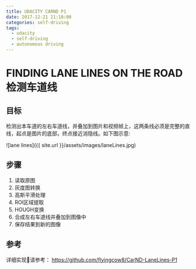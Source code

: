 ```yaml
---
title: UDACITY CARND P1
date: 2017-12-21 21:10:00
categories: self-driving
tags:
  - udacity
  - self-driving
  - autonomous driving
---
```

# FINDING LANE LINES ON THE ROAD 检测车道线
## 目标
检测出本车道的左右车道线，并叠加到图片和视频帧上，这两条线必须是完整的直线，起点是图片的底部，终点接近消隐线。如下图示意:

![lane lines]({{ site.url }}/assets/images/laneLines.jpg)
<!-- more -->
## 步骤
1. 读取原图
2. 灰度图转换
3. 高斯平滑处理
4. ROI区域提取
5. HOUGH变换
6. 合成左右车道线并叠加到图像中
7. 保存结果到新的图像

## 参考
详细实现请参考：
https://github.com/flyingcow8/CarND-LaneLines-P1

